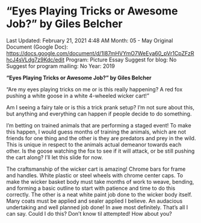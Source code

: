 # “Eyes Playing Tricks or Awesome Job?” by Giles Belcher

Last Updated: February 21, 2021 4:48 AM
Month: 05 - May
Original Document (Google Doc): https://docs.google.com/document/d/1l87mHVYmO7WeEya60_pVr1CpZFzRhcJ4sVLdg7z9Kdc/edit
Program: Picture Essay
Suggest for blog: No
Suggest for program mailing: No
Year: 2019

**“Eyes Playing Tricks or Awesome Job?” by Giles Belcher**

“Are my eyes playing tricks on me or is this really happening? A red fox pushing a white goose in a white 4-wheeled wicker cart!”

Am I seeing a fairy tale or is this a trick prank setup? I’m not sure about this, but anything and everything can happen if people decide to do something.

I’m betting on trained animals that are performing a staged event! To make this happen, I would guess months of training the animals, which are not friends for one thing and the other is they are predators and prey in the wild. This is unique in respect to the animals actual demeanor towards each other. Is the goose watching the fox to see if it will attack, or be still pushing the cart along? I’ll let this slide for now.

The craftsmanship of the wicker cart is amazing! Chrome bars for frame and handles. White plastic or steel wheels with chrome center caps. To make the wicker basket body must take months of work to weave, bending, and forming a basic outline to start with patience and time to do this correctly. The other is a neat white paint job done to the wicker body itself. Many coats must be applied and sealer applied I believe. An audacious undertaking and well planned job done! In awe most definitely. That’s all I can say. Could I do this? Don’t know til attempted! How about you?